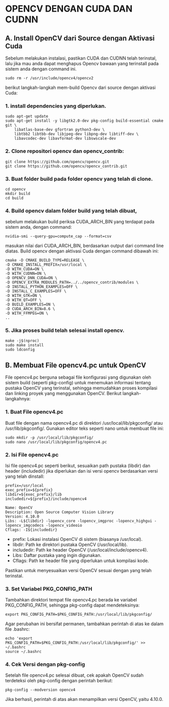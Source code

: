 # OPENCV DENGAN CUDA DAN CUDNN
## A. Install OpenCV dari Source dengan Aktivasi Cuda

Sebelum melakukan instalasi, pastikan CUDA dan CUDNN telah terinstal, lalu jika mau anda dapat menghapus Opencv bawaan yang terinstall pada sistem anda dengan command ini.
```
sudo rm -r /usr/include/opencv4/opencv2
```
berikut langkah-langkah mem-build Opencv dari source dengan aktivasi Cuda:

### 1. install dependencies yang diperlukan.
```{ .sh .copy }
sudo apt-get update
sudo apt-get install -y libgtk2.0-dev pkg-config build-essential cmake git \
    libatlas-base-dev gfortran python3-dev \
    libtbb2 libtbb-dev libjpeg-dev libpng-dev libtiff-dev \
    libavcodec-dev libavformat-dev libswscale-dev
```

### 2. Clone repositori opencv dan opencv_contrib:
```{ .sh .copy }
git clone https://github.com/opencv/opencv.git
git clone https://github.com/opencv/opencv_contrib.git
```

### 3. Buat folder build pada folder opencv yang telah di clone.
```{ .sh .copy }
cd opencv
mkdir build
cd build
```

### 4. Build opencv dalam folder build yang telah dibuat, 
sebelum melakukan build periksa CUDA_ARCH_BIN yang terdapat pada sistem anda, dengan command:
```{ .sh .copy }
nvidia-smi --query-gpu=compute_cap --format=csv
```

masukan nilai dari CUDA_ARCH_BIN, berdasarkan output dari command line diatas. Build opencv dengan aktivasi Cuda dengan command dibawah ini: 

```{ .sh .copy }
cmake -D CMAKE_BUILD_TYPE=RELEASE \
-D CMAKE_INSTALL_PREFIX=/usr/local \
-D WITH_CUDA=ON \
-D WITH_CUDNN=ON \
-D OPENCV_DNN_CUDA=ON \
-D OPENCV_EXTRA_MODULES_PATH=../../opencv_contrib/modules \
-D INSTALL_PYTHON_EXAMPLES=OFF \
-D INSTALL_C_EXAMPLES=OFF \
-D WITH_GTK=ON \
-D WITH_QT=OFF \
-D BUILD_EXAMPLES=ON \
-D CUDA_ARCH_BIN=8.6 \
-D WITH_FFMPEG=ON \
..
```

### 5. Jika proses build telah selesai install opencv.
```{ .sh .copy }
make -j$(nproc)
sudo make install
sudo ldconfig
```


## B. Membuat File opencv4.pc untuk OpenCV
File opencv4.pc berguna sebagai file konfigurasi yang digunakan oleh sistem build (seperti pkg-config) untuk menemukan informasi tentang pustaka OpenCV yang terinstal, sehingga memudahkan proses kompilasi dan linking proyek yang menggunakan OpenCV. Berikut langkah-langkahnya:

### 1. Buat File opencv4.pc
Buat file dengan nama opencv4.pc di direktori /usr/local/lib/pkgconfig/ atau /usr/lib/pkgconfig/. Gunakan editor teks seperti nano untuk membuat file ini:
```{ .sh .copy }
sudo mkdir -p /usr/local/lib/pkgconfig/
sudo nano /usr/local/lib/pkgconfig/opencv4.pc
```

### 2.  Isi File opencv4.pc
Isi file opencv4.pc seperti berikut, sesuaikan path pustaka (libdir) dan header (includedir) jika diperlukan dan isi versi opencv berdasarkan versi yang telah dinstall:
```{ .sh .copy }
prefix=/usr/local
exec_prefix=${prefix}
libdir=${exec_prefix}/lib
includedir=${prefix}/include/opencv4

Name: OpenCV
Description: Open Source Computer Vision Library
Version: 4.10.0
Libs: -L${libdir} -lopencv_core -lopencv_imgproc -lopencv_highgui -lopencv_imgcodecs -lopencv_videoio
Cflags: -I${includedir}

```
- prefix: Lokasi instalasi OpenCV di sistem (biasanya /usr/local).              
- libdir: Path ke direktori pustaka OpenCV (/usr/local/lib).                
- includedir: Path ke header OpenCV (/usr/local/include/opencv4).           
- Libs: Daftar pustaka yang ingin digunakan.            
- Cflags: Path ke header file yang diperlukan untuk kompilasi kode. 

Pastikan untuk menyesuaikan versi OpenCV sesuai dengan yang telah terinstal.

### 3. Set Variabel PKG_CONFIG_PATH
Tambahkan direktori tempat file opencv4.pc berada ke variabel PKG_CONFIG_PATH, sehingga pkg-config dapat mendeteksinya:
```{ .sh .copy }
export PKG_CONFIG_PATH=$PKG_CONFIG_PATH:/usr/local/lib/pkgconfig/
```

Agar perubahan ini bersifat permanen, tambahkan perintah di atas ke dalam file .bashrc:
```{ .sh .copy }
echo 'export PKG_CONFIG_PATH=$PKG_CONFIG_PATH:/usr/local/lib/pkgconfig/' >> ~/.bashrc
source ~/.bashrc
```

### 4. Cek Versi dengan pkg-config
Setelah file opencv4.pc selesai dibuat, cek apakah OpenCV sudah terdeteksi oleh pkg-config dengan perintah berikut:
```{ .sh .copy }
pkg-config --modversion opencv4
```
Jika berhasil, perintah di atas akan menampilkan versi OpenCV, yaitu 4.10.0.